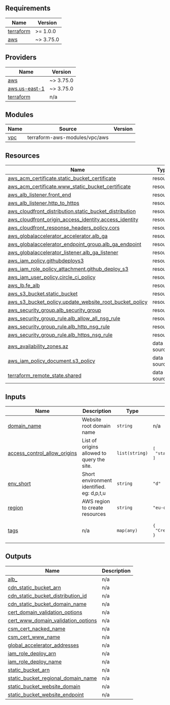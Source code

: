## Requirements

| Name | Version |
|------|---------|
| <a name="requirement_terraform"></a> [terraform](#requirement\_terraform) | >= 1.0.0 |
| <a name="requirement_aws"></a> [aws](#requirement\_aws) | ~> 3.75.0 |

## Providers

| Name | Version |
|------|---------|
| <a name="provider_aws"></a> [aws](#provider\_aws) | ~> 3.75.0 |
| <a name="provider_aws.us-east-1"></a> [aws.us-east-1](#provider\_aws.us-east-1) | ~> 3.75.0 |
| <a name="provider_terraform"></a> [terraform](#provider\_terraform) | n/a |

## Modules

| Name | Source | Version |
|------|--------|---------|
| <a name="module_vpc"></a> [vpc](#module\_vpc) | terraform-aws-modules/vpc/aws |  |

## Resources

| Name | Type |
|------|------|
| [aws_acm_certificate.static_bucket_certificate](https://registry.terraform.io/providers/hashicorp/aws/latest/docs/resources/acm_certificate) | resource |
| [aws_acm_certificate.www_static_bucket_certificate](https://registry.terraform.io/providers/hashicorp/aws/latest/docs/resources/acm_certificate) | resource |
| [aws_alb_listener.front_end](https://registry.terraform.io/providers/hashicorp/aws/latest/docs/resources/alb_listener) | resource |
| [aws_alb_listener.http_to_https](https://registry.terraform.io/providers/hashicorp/aws/latest/docs/resources/alb_listener) | resource |
| [aws_cloudfront_distribution.static_bucket_distribution](https://registry.terraform.io/providers/hashicorp/aws/latest/docs/resources/cloudfront_distribution) | resource |
| [aws_cloudfront_origin_access_identity.access_identity](https://registry.terraform.io/providers/hashicorp/aws/latest/docs/resources/cloudfront_origin_access_identity) | resource |
| [aws_cloudfront_response_headers_policy.cors](https://registry.terraform.io/providers/hashicorp/aws/latest/docs/resources/cloudfront_response_headers_policy) | resource |
| [aws_globalaccelerator_accelerator.alb_ga](https://registry.terraform.io/providers/hashicorp/aws/latest/docs/resources/globalaccelerator_accelerator) | resource |
| [aws_globalaccelerator_endpoint_group.alb_ga_endpoint](https://registry.terraform.io/providers/hashicorp/aws/latest/docs/resources/globalaccelerator_endpoint_group) | resource |
| [aws_globalaccelerator_listener.alb_ga_listener](https://registry.terraform.io/providers/hashicorp/aws/latest/docs/resources/globalaccelerator_listener) | resource |
| [aws_iam_policy.githubdeploys3](https://registry.terraform.io/providers/hashicorp/aws/latest/docs/resources/iam_policy) | resource |
| [aws_iam_role_policy_attachment.github_deploy_s3](https://registry.terraform.io/providers/hashicorp/aws/latest/docs/resources/iam_role_policy_attachment) | resource |
| [aws_iam_user_policy.circle_ci_policy](https://registry.terraform.io/providers/hashicorp/aws/latest/docs/resources/iam_user_policy) | resource |
| [aws_lb.fe_alb](https://registry.terraform.io/providers/hashicorp/aws/latest/docs/resources/lb) | resource |
| [aws_s3_bucket.static_bucket](https://registry.terraform.io/providers/hashicorp/aws/latest/docs/resources/s3_bucket) | resource |
| [aws_s3_bucket_policy.update_website_root_bucket_policy](https://registry.terraform.io/providers/hashicorp/aws/latest/docs/resources/s3_bucket_policy) | resource |
| [aws_security_group.alb_security_group](https://registry.terraform.io/providers/hashicorp/aws/latest/docs/resources/security_group) | resource |
| [aws_security_group_rule.alb_allow_all_nsg_rule](https://registry.terraform.io/providers/hashicorp/aws/latest/docs/resources/security_group_rule) | resource |
| [aws_security_group_rule.alb_http_nsg_rule](https://registry.terraform.io/providers/hashicorp/aws/latest/docs/resources/security_group_rule) | resource |
| [aws_security_group_rule.alb_https_nsg_rule](https://registry.terraform.io/providers/hashicorp/aws/latest/docs/resources/security_group_rule) | resource |
| [aws_availability_zones.az](https://registry.terraform.io/providers/hashicorp/aws/latest/docs/data-sources/availability_zones) | data source |
| [aws_iam_policy_document.s3_policy](https://registry.terraform.io/providers/hashicorp/aws/latest/docs/data-sources/iam_policy_document) | data source |
| [terraform_remote_state.shared](https://registry.terraform.io/providers/hashicorp/terraform/latest/docs/data-sources/remote_state) | data source |

## Inputs

| Name | Description | Type | Default | Required |
|------|-------------|------|---------|:--------:|
| <a name="input_domain_name"></a> [domain\_name](#input\_domain\_name) | Website root domain name | `string` | n/a | yes |
| <a name="input_access_control_allow_origins"></a> [access\_control\_allow\_origins](#input\_access\_control\_allow\_origins) | List of origins allowed to query the site. | `list(string)` | <pre>[<br>  "status.pagopa.gov.it"<br>]</pre> | no |
| <a name="input_env_short"></a> [env\_short](#input\_env\_short) | Short environment identified. eg: d,p,t,u | `string` | `"d"` | no |
| <a name="input_region"></a> [region](#input\_region) | AWS region to create resources | `string` | `"eu-central-1"` | no |
| <a name="input_tags"></a> [tags](#input\_tags) | n/a | `map(any)` | <pre>{<br>  "CreatedBy": "Terraform"<br>}</pre> | no |

## Outputs

| Name | Description |
|------|-------------|
| <a name="output_alb_"></a> [alb\_](#output\_alb\_) | n/a |
| <a name="output_cdn_static_bucket_arn"></a> [cdn\_static\_bucket\_arn](#output\_cdn\_static\_bucket\_arn) | n/a |
| <a name="output_cdn_static_bucket_distribution_id"></a> [cdn\_static\_bucket\_distribution\_id](#output\_cdn\_static\_bucket\_distribution\_id) | n/a |
| <a name="output_cdn_static_bucket_domain_name"></a> [cdn\_static\_bucket\_domain\_name](#output\_cdn\_static\_bucket\_domain\_name) | n/a |
| <a name="output_cert_domain_validation_options"></a> [cert\_domain\_validation\_options](#output\_cert\_domain\_validation\_options) | n/a |
| <a name="output_cert_www_domain_validation_options"></a> [cert\_www\_domain\_validation\_options](#output\_cert\_www\_domain\_validation\_options) | n/a |
| <a name="output_csm_cert_nacked_name"></a> [csm\_cert\_nacked\_name](#output\_csm\_cert\_nacked\_name) | n/a |
| <a name="output_csm_cert_www_name"></a> [csm\_cert\_www\_name](#output\_csm\_cert\_www\_name) | n/a |
| <a name="output_global_accelerator_addresses"></a> [global\_accelerator\_addresses](#output\_global\_accelerator\_addresses) | n/a |
| <a name="output_iam_role_deploy_arn"></a> [iam\_role\_deploy\_arn](#output\_iam\_role\_deploy\_arn) | n/a |
| <a name="output_iam_role_deploy_name"></a> [iam\_role\_deploy\_name](#output\_iam\_role\_deploy\_name) | n/a |
| <a name="output_static_bucket_arn"></a> [static\_bucket\_arn](#output\_static\_bucket\_arn) | n/a |
| <a name="output_static_bucket_regional_domain_name"></a> [static\_bucket\_regional\_domain\_name](#output\_static\_bucket\_regional\_domain\_name) | n/a |
| <a name="output_static_bucket_website_domain"></a> [static\_bucket\_website\_domain](#output\_static\_bucket\_website\_domain) | n/a |
| <a name="output_static_bucket_website_endpoint"></a> [static\_bucket\_website\_endpoint](#output\_static\_bucket\_website\_endpoint) | n/a |
